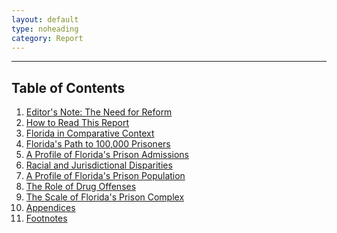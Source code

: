 ```yaml
---
layout: default
type: noheading
category: Report
---
```

 <hr class="section-heading-spacer">
   <div class="clearfix"></div>

## Table of Contents

1. [Editor's Note: The Need for Reform](#note)
2. [How to Read This Report](#HowTo)
3. [Florida in Comparative Context](#context)
4. [Florida's Path to 100,000 Prisoners](#path)
5. [A Profile of Florida's Prison Admissions](#admissions)
6. [Racial and Jurisdictional Disparities](#disparities)
7. [A Profile of Florida's Prison Population](#population)
8. [The Role of Drug Offenses](#drugs)
9. [The Scale of Florida's Prison Complex](#scale)
10. [Appendices](#AppendixA)
11. [Footnotes](#footnotes)